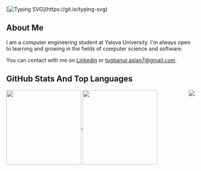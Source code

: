 [![Typing SVG](https://readme-typing-svg.demolab.com?font=Caladea&size=22&pause=1000&color=6099F7&center=true&vCenter=true&random=false&width=435&lines=HELLO!+I+AM+TU%C4%9EBA!)](https://git.io/typing-svg)

## About Me

I am a computer engineering student at Yalova University.
I'm always open to learning and growing in the fields of computer science and software. 

You can contact with me on [Linkedin](https://www.linkedin.com/in/tu%C4%9Fba-nur-aslan-4aa86a258/)  or [tugbanur.aslan7@gmail.com](mailto:tugbanur.aslan7@gmail.com).



## GitHub Stats And Top Languages



<a href="https://github.com/tugbanuaslan7/github-readme-stats">
  <img height=200 align="center" src="https://github-readme-stats.vercel.app/api?username=tugbanuaslan7" />
</a>
<a href="https://github.com/tugbanuaslan7/convoychat">
  <img height=200 align="center" src="https://github-readme-stats.vercel.app/api/top-langs/?username=tugbanuaslan7&layout=donut" />
</a>



<img align="right" src="https://visitor-badge.laobi.icu/badge?page_id=tugbanuraslan7.tugbanuraslan7">
